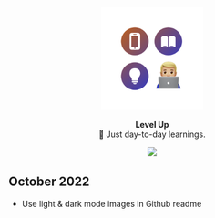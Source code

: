 <p align="center">
   <img width="180" src=".github/assets/icon-readme@2x.png" alt="logo">
</p>
<p align="center">
   <strong>Level Up</strong><BR>
   🧠 Just day-to-day learnings.
</p>
<p align="center">
   <a href="https://www.twitter.com/wouterwisse" target="_blank">
      <img src="https://img.shields.io/badge/Contact%20-@wouterwisse-blue.svg">
   </a>
</p>

## October 2022
- Use light & dark mode images in Github readme
